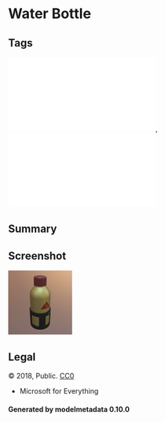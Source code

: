 # Water Bottle

## Tags

![sharable](./README-sharable.md), ![issues](./README-issues.md)

## Summary



## Screenshot

![screenshot](screenshot/screenshot.jpg)

## Legal

&copy; 2018, Public. [CC0](https://creativecommons.org/publicdomain/zero/1.0/legalcode)

 - Microsoft for Everything

#### Generated by modelmetadata 0.10.0